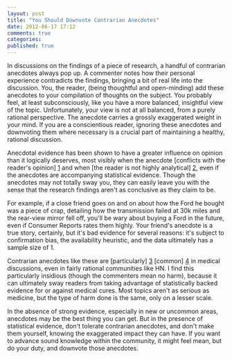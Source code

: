 ```yaml
---
layout: post
title: "You Should Downvote Contrarian Anecdotes"
date: 2012-06-17 17:12
comments: true
categories: 
published: true
---
```


In discussions on the findings of a piece of research, a
handful of contrarian anecdotes always pop up. A commenter notes
how their personal experience contradicts the findings,
bringing a bit of real life into the discussion. You, the reader,
(being thoughtful and open-minding) add these anecdotes to your
compilation of thoughts on the subject. You probably feel, at
least subconsciously, like you have a more balanced, insightful view
of the topic.  Unfortunately, your view is not at all balanced,
from a purely rational perspective.  The anecdote carries a grossly
exaggerated weight in your mind. If you are a conscientious reader,
ignoring these anecdotes and downvoting them where necessary is a
crucial part of maintaining a healthy, rational discussion.

Anecdotal evidence has been shown to have a greater influence on
opinion than it logically deserves, most visibly when the anecdote
[conflicts with the reader's opinion] [1] and when
[the reader is not highly analytical] [2], even if the anecdotes are
accompanying statistical evidence. Though the anecdotes may not totally
sway you, they can easily leave you with the sense that the research
findings aren't as conclusive as they claim to be.

For example, if a close friend goes on and on about how the Ford he
bought was a piece of crap, detailing how the transmission failed at
30k miles and the rear-view mirror fell off, you'll be wary about
buying a Ford in the future, even if Consumer Reports rates them
highly.  Your friend's anecdote is a true story, certainly, but it's bad
evidence for several reasons: it's subject to confirmation bias,
the availability heuristic, and the data ultimately has a sample size
of 1.

Contrarian anecdotes like these are [particularly] [3] [common] [4]
in medical discussions, even in fairly rational communities like HN.
I find this particularly insidious (though the commenters mean no harm),
because it can ultimately sway readers from taking advantage of
statistically backed evidence for or against medical cures. Most topics
aren't as serious as medicine, but the type of harm done is the same,
only on a lesser scale.

In the absence of strong evidence, especially in new or uncommon areas,
anecdotes may be the best thing you can get. But in the presence of
statistical evidence, don't tolerate contrarian anecdotes, and don't
make them yourself, knowing the exaggerated impact they can have.
If you want to advance sound knowledge within the community, it
might feel mean, but do your duty, and downvote those anecdotes.

[1]: http://crx.sagepub.com/content/23/2/210.short "Value-Affirmative and Value-Protective Processing of Alcohol Education Messages That Include Statistical Evidence or Anecdotes"

[2]: http://crx.sagepub.com/content/37/6/825.abstract "What Do Others’ Reactions to News on Internet Portal Sites Tell Us?  Effects of Presentation Format and Readers’ Need for Cognition on Reality Perception"

[3]: http://news.ycombinator.com/item?id=4076643

[4]: http://news.ycombinator.com/item?id=4076066
